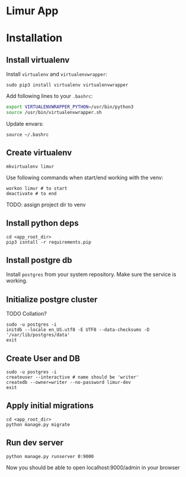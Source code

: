 # Limur App

# Installation
## Install virtualenv
Install `virtualenv` and `virtualenvwrapper`:
```
sudo pip3 install virtualenv virtualenvwrapper
```

Add following lines to your `.bashrc`:
```sh
export VIRTUALENVWRAPPER_PYTHON=/usr/bin/python3
source /usr/bin/virtualenvwrapper.sh
```

Update envars:
```
source ~/.bashrc
```

## Create virtualenv
```
mkvirtualenv limur
```

Use following commands when start/end working with the venv:
```
workon limur # to start
deactivate # to end
```

TODO: assign project dir to venv

## Install python deps
```
cd <app_root_dir>
pip3 isntall -r requirements.pip
```

## Install postgre db
Install `postgres` from your system repository. Make sure the service is working.

## Initialize postgre cluster
TODO Collation?
```
sudo -u postgres -i
initdb --locale en_US.utf8 -E UTF8 --data-checksums -D '/var/lib/postgres/data'
exit
```

## Create User and DB
```
sudo -u postgres -i
createuser --interactive # name should be 'writer'
createdb --owner=writer --no-password limur-dev
exit
```

## Apply initial migrations
```
cd <app_root_dir>
python manage.py migrate
```

## Run dev server
```
python manage.py runserver 0:9000
```
Now you should be able to open localhost:9000/admin in your browser
